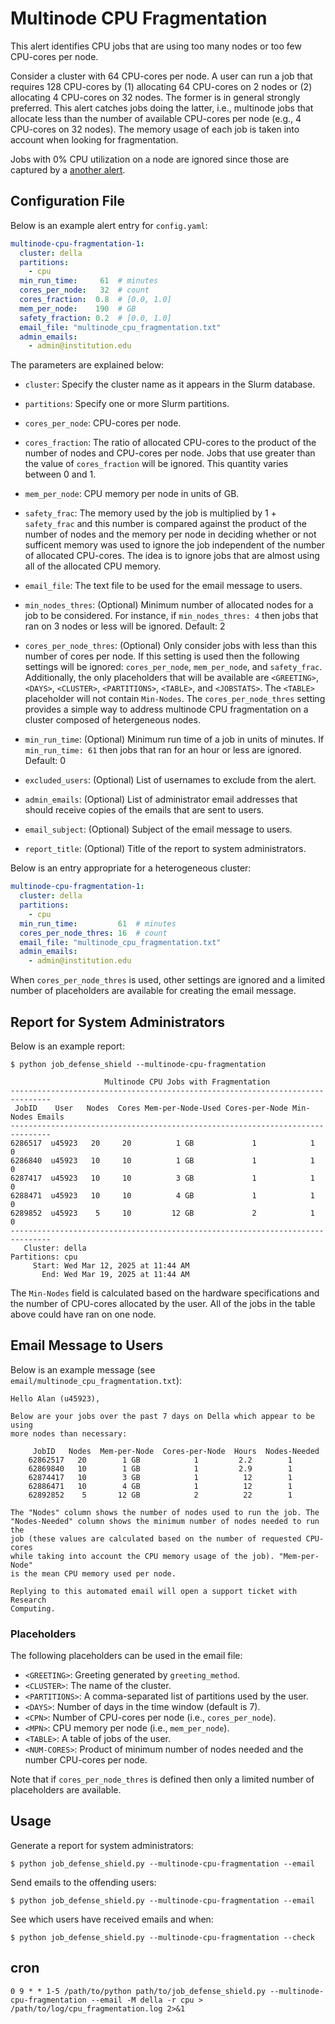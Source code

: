 # Multinode CPU Fragmentation

This alert identifies CPU jobs that are using too many nodes or too few CPU-cores per node.

Consider a cluster with 64 CPU-cores per node. A user can run a job
that requires 128 CPU-cores by (1) allocating 64 CPU-cores on 2 nodes
or (2) allocating 4 CPU-cores on 32 nodes. The former is in general
strongly preferred. This alert catches jobs doing the latter,
i.e., multinode jobs that allocate less than the
number of available CPU-cores per node (e.g., 4 CPU-cores on 32 nodes).
The memory usage of each job is taken into account when looking
for fragmentation.

Jobs with 0% CPU utilization on a node are ignored since those are captured
by a [another alert](zero_cpu_util.md).

## Configuration File

Below is an example alert entry for `config.yaml`:

```yaml
multinode-cpu-fragmentation-1:
  cluster: della
  partitions:
    - cpu
  min_run_time:     61  # minutes
  cores_per_node:   32  # count
  cores_fraction:  0.8  # [0.0, 1.0]
  mem_per_node:    190  # GB
  safety_fraction: 0.2  # [0.0, 1.0]
  email_file: "multinode_cpu_fragmentation.txt"
  admin_emails:
    - admin@institution.edu
```

The parameters are explained below:

- `cluster`: Specify the cluster name as it appears in the Slurm database.

- `partitions`: Specify one or more Slurm partitions.

- `cores_per_node`: CPU-cores per node.

- `cores_fraction`: The ratio of allocated CPU-cores to the product of the number of nodes and CPU-cores per node. Jobs that use greater than the value of `cores_fraction` will be ignored. This quantity varies between 0 and 1.

- `mem_per_node`: CPU memory per node in units of GB.

- `safety_frac`: The memory used by the job is multiplied by 1 + `safety_frac` and this number is compared against the product of the number of nodes and the memory per node in deciding whether or not sufficent memory was used to ignore the job independent of the number of allocated CPU-cores. The idea is to ignore jobs that are almost using all of the allocated CPU memory.

- `email_file`: The text file to be used for the email message to users.

- `min_nodes_thres`: (Optional) Minimum number of allocated nodes for a job to be considered. For instance, if `min_nodes_thres: 4` then jobs that ran on 3 nodes or less will be ignored. Default: 2

- `cores_per_node_thres`: (Optional) Only consider jobs with less than this number of cores per node. If this setting is used then the following settings will be ignored: `cores_per_node`, `mem_per_node`, and `safety_frac`. Additionally, the only placeholders that will be available are `<GREETING>`, `<DAYS>`, `<CLUSTER>`, `<PARTITIONS>`, `<TABLE>`, and `<JOBSTATS>`. The `<TABLE>` placeholder will not contain `Min-Nodes`. The `cores_per_node_thres` setting provides a simple way to address multinode CPU fragmentation on a cluster composed of hetergeneous nodes.

- `min_run_time`: (Optional) Minimum run time of a job in units of minutes. If `min_run_time: 61` then jobs that ran for an hour or less are ignored. Default: 0

- `excluded_users`: (Optional) List of usernames to exclude from the alert.

- `admin_emails`: (Optional) List of administrator email addresses that should receive copies of the emails that are sent to users.

- `email_subject`: (Optional) Subject of the email message to users.

- `report_title`: (Optional) Title of the report to system administrators.

Below is an entry appropriate for a heterogeneous cluster:

```yaml
multinode-cpu-fragmentation-1:
  cluster: della
  partitions:
    - cpu
  min_run_time:         61  # minutes
  cores_per_node_thres: 16  # count
  email_file: "multinode_cpu_fragmentation.txt"
  admin_emails:
    - admin@institution.edu
```

When `cores_per_node_thres` is used, other settings are ignored and a limited number of placeholders are available for creating the email message.

## Report for System Administrators

Below is an example report:

```
$ python job_defense_shield --multinode-cpu-fragmentation

                     Multinode CPU Jobs with Fragmentation                         
-------------------------------------------------------------------------------
 JobID    User   Nodes  Cores Mem-per-Node-Used Cores-per-Node Min-Nodes Emails
-------------------------------------------------------------------------------
6286517  u45923   20     20          1 GB             1            1        0   
6286840  u45923   10     10          1 GB             1            1        0   
6287417  u45923   10     10          3 GB             1            1        0   
6288471  u45923   10     10          4 GB             1            1        0   
6289852  u45923    5     10         12 GB             2            1        0   
-------------------------------------------------------------------------------
   Cluster: della
Partitions: cpu
     Start: Wed Mar 12, 2025 at 11:44 AM
       End: Wed Mar 19, 2025 at 11:44 AM
```

The `Min-Nodes` field is calculated based on the hardware specifications and the number of CPU-cores allocated by the user. All of the jobs in the table above could have ran on one node.

## Email Message to Users

Below is an example message (see `email/multinode_cpu_fragmentation.txt`):

```
Hello Alan (u45923),

Below are your jobs over the past 7 days on Della which appear to be using
more nodes than necessary:

     JobID   Nodes  Mem-per-Node  Cores-per-Node  Hours  Nodes-Needed
    62862517   20        1 GB            1         2.2        1      
    62869840   10        1 GB            1         2.9        1      
    62874417   10        3 GB            1          12        1      
    62886471   10        4 GB            1          12        1      
    62892852    5       12 GB            2          22        1      

The "Nodes" column shows the number of nodes used to run the job. The
"Nodes-Needed" column shows the minimum number of nodes needed to run the
job (these values are calculated based on the number of requested CPU-cores
while taking into account the CPU memory usage of the job). "Mem-per-Node"
is the mean CPU memory used per node.

Replying to this automated email will open a support ticket with Research
Computing.
```

### Placeholders

The following placeholders can be used in the email file:

- `<GREETING>`: Greeting generated by `greeting_method`.
- `<CLUSTER>`: The name of the cluster.
- `<PARTITIONS>`: A comma-separated list of partitions used by the user.
- `<DAYS>`: Number of days in the time window (default is 7).
- `<CPN>`: Number of CPU-cores per node (i.e., `cores_per_node`).
- `<MPN>`: CPU memory per node (i.e., `mem_per_node`).
- `<TABLE>`: A table of jobs of the user.
- `<NUM-CORES>`: Product of minimum number of nodes needed and the number CPU-cores per node.

Note that if `cores_per_node_thres` is defined then only a limited number of placeholders are available.

## Usage

Generate a report for system administrators:

```
$ python job_defense_shield.py --multinode-cpu-fragmentation --email
```

Send emails to the offending users:

```
$ python job_defense_shield.py --multinode-cpu-fragmentation --email
```

See which users have received emails and when:

```
$ python job_defense_shield.py --multinode-cpu-fragmentation --check
```

## cron

```
0 9 * * 1-5 /path/to/python path/to/job_defense_shield.py --multinode-cpu-fragmentation --email -M della -r cpu > /path/to/log/cpu_fragmentation.log 2>&1
```
